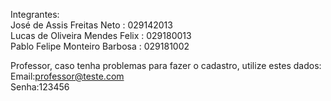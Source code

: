 Integrantes:
<br>
José de Assis Freitas Neto : 029142013
<br>
Lucas de Oliveira Mendes Felix : 029180013
<br>
Pablo Felipe Monteiro Barbosa : 029181002


Professor, caso tenha problemas para fazer o cadastro, utilize estes dados:
<br>
Email:professor@teste.com
<br>
Senha:123456
